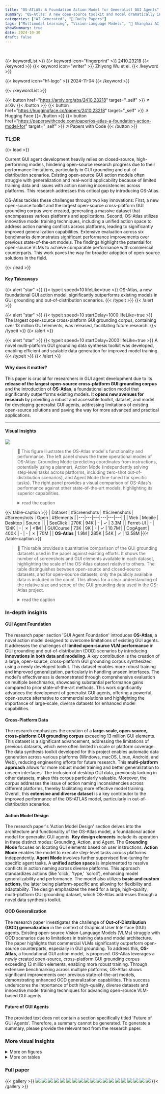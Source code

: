 ```yaml
---
title: "OS-ATLAS: A Foundation Action Model for Generalist GUI Agents"
summary: "OS-Atlas: A new open-source toolkit and model dramatically improves GUI agent performance by providing a massive dataset and innovative training methods, enabling superior generalization to unseen int..."
categories: ["AI Generated", "🤗 Daily Papers"]
tags: ["Multimodal Learning", "Vision-Language Models", "🏢 Shanghai AI Laboratory",]
showSummary: true
date: 2024-10-30
draft: false
---
```


<br>

{{< keywordList >}}
{{< keyword icon="fingerprint" >}} 2410.23218 {{< /keyword >}}
{{< keyword icon="writer" >}} Zhiyong Wu et el. {{< /keyword >}}
 
{{< keyword icon="hf-logo" >}} 2024-11-04 {{< /keyword >}}
 
{{< /keywordList >}}

{{< button href="https://arxiv.org/abs/2410.23218" target="_self" >}}
↗ arXiv
{{< /button >}}
{{< button href="https://huggingface.co/papers/2410.23218" target="_self" >}}
↗ Hugging Face
{{< /button >}}
{{< button href="https://paperswithcode.com/paper/os-atlas-a-foundation-action-model-for" target="_self" >}}
↗ Papers with Code
{{< /button >}}


### TL;DR


{{< lead >}}

Current GUI agent development heavily relies on closed-source, high-performing models, hindering open-source research progress due to their performance limitations, particularly in GUI grounding and out-of-distribution scenarios.  Existing open-source GUI action models often struggle with generalization and real-world applicability because of limited training data and issues with action naming inconsistencies across platforms.  This research addresses this critical gap by introducing OS-Atlas.



OS-Atlas tackles these challenges through two key innovations: First, a new open-source toolkit and the largest open-source cross-platform GUI grounding corpus were created, generating a massive dataset that encompasses various platforms and applications. Second, OS-Atlas utilizes innovative model training techniques, including a unified action space to address action naming conflicts across platforms, leading to significantly improved generalization capabilities.  Extensive evaluation across six benchmarks demonstrates significant performance improvements over previous state-of-the-art models. The findings highlight the potential for open-source VLMs to achieve comparable performance with commercial counterparts.  This work paves the way for broader adoption of open-source solutions in the field.

{{< /lead >}}


#### Key Takeaways

{{< alert "star" >}}
{{< typeit speed=10 lifeLike=true >}} OS-Atlas, a new foundational GUI action model, significantly outperforms existing models in GUI grounding and out-of-distribution scenarios. {{< /typeit >}}
{{< /alert >}}

{{< alert "star" >}}
{{< typeit speed=10 startDelay=1000 lifeLike=true >}} The largest open-source cross-platform GUI grounding corpus, containing over 13 million GUI elements, was released, facilitating future research. {{< /typeit >}}
{{< /alert >}}

{{< alert "star" >}}
{{< typeit speed=10 startDelay=2000 lifeLike=true >}} A novel multi-platform GUI grounding data synthesis toolkit was developed, enabling efficient and scalable data generation for improved model training. {{< /typeit >}}
{{< /alert >}}

#### Why does it matter?
This paper is crucial for researchers in GUI agent development due to its **release of the largest open-source cross-platform GUI grounding corpus** and the introduction of **OS-Atlas**, a foundational action model that significantly outperforms existing models.  It **opens new avenues for research** by providing a robust and accessible toolkit, dataset, and model for developing generalist GUI agents, addressing limitations of existing open-source solutions and paving the way for more advanced and practical applications.

------
#### Visual Insights



![](https://arxiv.org/html/2410.23218/x1.png)

> 🔼 This figure illustrates the OS-Atlas model's functionality and performance. The left panel shows the three operational modes of OS-Atlas: Grounding Mode (predicting coordinates from instructions, potentially using a planner), Action Mode (independently solving step-level tasks across platforms, including zero-shot out-of-distribution scenarios), and Agent Mode (fine-tuned for specific tasks). The right panel provides a visual comparison of OS-Atlas's performance against other state-of-the-art models, highlighting its superior capabilities.
> <details>
> <summary>read the caption</summary>
> Figure 1: (Left) The OS-Atlas model operates in three distinct modes to cater to various research needs. In Grounding mode, OS-Atlas predicts element coordinates based on user instructions and can be integrated with a planner module to create a complete agent. In Action mode, OS-Atlas functions independently to solve step-level agent tasks universally across different platforms and applications, even in zero-shot OOD scenarios. In Agent mode, OS-Atlas undergoes further supervised fine-tuning to address specific agent tasks. (Right) Overall performance comparisons between OS-Atlas and other state-of-the-art models.
> </details>





{{< table-caption >}}
| Dataset | #Screenshots | #Screenshots | #Screenshots | Open | #Elements |
|---|---|---|---|---|---| 
|  | Web | Mobile | Desktop | Source |  |
| SeeClick | 270K | 94K | - | ✓ | 3.3M |
| Ferret-UI | - | 124K | - | ✗ | <1M |
| GUICourse | 73K | 9K | - | ✓ | 10.7M |
| CogAgent | 400K | - | - | ✗ | 70M |
| **OS-Atlas** | 1.9M | 285K | 54K | ✓ | 13.58M |{{< /table-caption >}}

> 🔼 This table provides a quantitative comparison of the GUI grounding datasets used in the paper against existing efforts.  It shows the number of screenshots and GUI elements available in each dataset, highlighting the scale of the OS-Atlas dataset relative to others. The table distinguishes between open-source and closed-source datasets, and for open-source datasets, only the publicly available data is included in the count.  This allows for a clear understanding of the relative size and scope of the GUI grounding data used in the OS-Atlas project.
> <details>
> <summary>read the caption</summary>
> Table 1: Statistics of the grounding data we collected compared to existing efforts. (For open-source datasets, we only count the amount of data made publicly available.)
> </details>





### In-depth insights


#### GUI Agent Foundation
The research paper section 'GUI Agent Foundation' introduces **OS-Atlas**, a novel action model designed to overcome limitations of existing GUI agents.  It addresses the challenges of **limited open-source VLM performance** in GUI grounding and out-of-distribution (OOD) scenarios by introducing **innovations in both data and modeling**.  A key contribution is the creation of a large, open-source, cross-platform GUI grounding corpus synthesized using a newly developed toolkit. This dataset enables more robust training and improved generalization, particularly in handling unseen interfaces. The model's effectiveness is demonstrated through comprehensive evaluation on multiple benchmarks, showcasing substantial performance gains compared to prior state-of-the-art methods. This work significantly advances the development of generalist GUI agents, offering a powerful, open-source alternative to commercial solutions and highlighting the importance of large-scale, diverse datasets for enhanced model capabilities.

#### Cross-Platform Data
The research emphasizes the creation of a **large-scale, open-source, cross-platform GUI grounding corpus** exceeding 13 million GUI elements.  This dataset is a significant advancement, addressing the limitations of previous datasets, which were often limited in scale or platform coverage.  The data synthesis toolkit developed for this project enables automatic data generation across various platforms (Windows, macOS, Linux, Android, and Web), reducing engineering efforts for future research.  This **multi-platform approach** allows for more robust model training and better generalization to unseen interfaces.  The inclusion of desktop GUI data, previously lacking in other datasets, makes this corpus particularly valuable.  Moreover, the corpus addresses the issue of action naming inconsistencies across different platforms, thereby facilitating more effective model training.  Overall, this **extensive and diverse dataset** is a key contributor to the improved performance of the OS-ATLAS model, particularly in out-of-distribution scenarios.

#### Action Model Design
The research paper's 'Action Model Design' section delves into the architecture and functionality of the OS-Atlas model, a foundational action model for generalist GUI agents.  **Key design elements** include its operation in three distinct modes: Grounding, Action, and Agent. The **Grounding Mode** focuses on locating GUI elements based on user instructions.  **Action Mode** enables the model to execute step-level tasks across platforms independently.  **Agent Mode** involves further supervised fine-tuning for specific agent tasks. A **unified action space** is implemented to resolve conflicts in action naming across diverse platforms. This approach standardizes actions (like 'click,' 'type,' 'scroll'), enhancing model generalizability and performance.  The model also utilizes **basic and custom actions**, the latter being platform-specific and allowing for flexibility and adaptability.  The design emphasizes the need for a large, high-quality, multi-platform GUI grounding dataset, which OS-Atlas addresses through a novel data synthesis toolkit.

#### OOD Generalization
The research paper investigates the challenge of **Out-of-Distribution (OOD) generalization** in the context of Graphical User Interface (GUI) agents.  Existing open-source Vision-Language Models (VLMs) struggle with OOD scenarios due to limitations in training data and model architecture. The paper highlights that commercial VLMs significantly outperform open-source counterparts, especially in GUI grounding.  To address this, **OS-Atlas**, a foundational GUI action model, is proposed.  OS-Atlas leverages a newly created open-source, cross-platform GUI grounding corpus exceeding 13 million elements, enabling more robust training.   Through extensive benchmarking across multiple platforms, OS-Atlas shows significant improvements over previous state-of-the-art models, demonstrating enhanced OOD generalization capabilities.  This success underscores the importance of both high-quality, diverse datasets and innovative model training techniques for advancing open-source VLM-based GUI agents.

#### Future of GUI Agents
The provided text does not contain a section specifically titled 'Future of GUI Agents'.  Therefore, a summary cannot be generated.  To generate a summary, please provide the relevant text from the research paper.


### More visual insights

<details>
<summary>More on figures
</summary>


![](https://arxiv.org/html/2410.23218/x2.png)

> 🔼 The figure illustrates the two-stage training process of the OS-Atlas model.  The first stage involves large-scale pre-training on a dataset of 13 million GUI grounding data points to create the OS-Atlas-Base model. This pre-training equips the model with a strong understanding of GUI screenshots and their constituent elements. The second stage consists of multitask fine-tuning using agent data. This fine-tuning adapts the pre-trained model to solve various agent tasks, ultimately resulting in the final OS-Atlas model, which excels at GUI grounding and out-of-distribution agentic tasks. The diagram visually depicts the flow of data and the transformation of the model through these two stages.
> <details>
> <summary>read the caption</summary>
> Figure 2: Overall training pipeline of OS-Atlas. We first perform large-scale pre-training using 13 million GUI grounding data collected to build OS-Atlas-Base. Next, we conduct multitask fine-tuning on agent data, resulting in OS-Atlas.
> </details>



![](https://arxiv.org/html/2410.23218/x3.png)

> 🔼 This figure shows the relationship between the amount of grounding data used to train the OS-Atlas-Base model and its performance on three different GUI domains (web, desktop, and mobile).  Two performance metrics are tracked: grounding accuracy (percentage of correctly located GUI elements) and Intersection over Union (IoU, a measure of the overlap between the predicted and ground truth bounding boxes). The graph illustrates that increased training data correlates with improved performance, especially for IoU. The web domain, with nearly 10 million elements, shows the strongest correlation, highlighting the potential of larger datasets.
> <details>
> <summary>read the caption</summary>
> Figure 3: The effect of grounding data scaling on two metrics. The performances on three different domains are reported.
> </details>



![](https://arxiv.org/html/2410.23218/x4.png)

> 🔼 This figure presents ablation study results and performance comparisons on the ScreenSpot benchmark for GUI grounding.  It shows the impact of different data sources on the model's performance. Specifically, it compares results when instruction grounding data (IG), mobile GUI data, and desktop GUI data are included or excluded from training, showcasing the effect of various data modalities on the model's ability to perform GUI grounding tasks accurately across different platforms (web, desktop, and mobile).  The charts illustrate the impact of each data source on both text-based and icon/widget-based instructions.
> <details>
> <summary>read the caption</summary>
> Figure 4: Ablation studies and performance on ScreenSpot. IG/Mobile/Desktop refers to instruction grounding, mobile, and desktop grounding data, respectively.
> </details>



![](https://arxiv.org/html/2410.23218/x5.png)

> 🔼 Figure 5 shows the results of ablation studies conducted on the zero-shot out-of-distribution (OOD) setting of the OS-Atlas model.  The ablation studies were performed to investigate the impact of two key components of the model: grounding pre-training and the unified action space.  The figure presents step-wise success rate and grounding accuracy for each ablation experiment.  The results are shown separately for three different platforms: web, desktop, and mobile, demonstrating the effect of the ablations across various GUI types.
> <details>
> <summary>read the caption</summary>
> Figure 5: Ablation studies on the zero-shot OOD setting. The results are reported respectively across three platforms.
> </details>



![](https://arxiv.org/html/2410.23218/x6.png)

> 🔼 Figure 6 shows the performance improvement achieved by OS-Atlas-Pro. OS-Atlas-Pro is a version of OS-Atlas that leverages a larger dataset for multitask fine-tuning, leading to enhanced performance across three domains: Web, Mobile, and Desktop.  The chart visually compares the average performance of OS-Atlas (both 4B and 7B versions) with that of OS-Atlas-Pro across these domains. The results demonstrate the positive impact of more extensive fine-tuning on model performance.
> <details>
> <summary>read the caption</summary>
> Figure 6: OS-Atlas-Pro evaluation results.
> </details>



![](https://arxiv.org/html/2410.23218/x7.png)

> 🔼 Figure 7 presents a case study demonstrating OS-Atlas-Base's functionality within the OS-World environment.  OS-Atlas-Base operates in grounding mode, collaborating with GPT-40 (acting as a task planner). The process involves GPT-40 generating a sequence of steps to accomplish a task (hiding '.pycache__' folders in VS Code's explorer). For each 'Click' action within these steps, OS-Atlas-Base accurately predicts the necessary coordinates, highlighting its ability to translate high-level instructions into precise, executable actions.
> <details>
> <summary>read the caption</summary>
> Figure 7: A case study from OS-World. OS-Atlas-Base works in the grounding mode, integrating GPT-4o as a task planner to create an agent. For each Click step, OS-Atlas-Base outputs the coordinates based on the provided step-level instructions.
> </details>



</details>




<details>
<summary>More on tables
</summary>


{{< table-caption >}}
| Planner | Grounding Models | Mobile Text | Mobile Icon/Widget | Desktop Text | Desktop Icon/Widget | Web Text | Web Icon/Widget | Avg. | 
|---|---|---|---|---|---|---|---|---| 
| - | Fuyu | 41.00 | 1.30 | 33.00 | 3.60 | 33.90 | 4.40 | 19.50 | 
|  | CogAgent | 67.00 | 24.00 | 74.20 | 20.00 | 70.40 | 28.60 | 47.40 | 
|  | SeeClick | 78.00 | 52.00 | 72.20 | 30.00 | 55.70 | 32.50 | 53.40 | 
|  | InternVL-2-4B | 9.16 | 4.80 | 4.64 | 4.29 | 0.87 | 0.10 | 4.32 | 
|  | Qwen2-VL-7B | 61.34 | 39.29 | 52.01 | 44.98 | 33.04 | 21.84 | 42.89 | 
|  | UGround-7B | 82.80 | 60.30 | 82.50 | 63.60 | 80.40 | 70.40 | 73.30 | 
|  | OS-Atlas-Base-4B | 85.71 | 58.52 | 72.16 | 45.71 | 82.61 | 63.11 | 70.13 | 
|  | OS-Atlas-Base-7B | **93.04** | **72.93** | **91.75** | **62.86** | **90.87** | **74.27** | **82.47** | 
| GPT-4o | SeeClick | 83.52 | 59.39 | 82.47 | 35.00 | 66.96 | 35.44 | 62.89 | 
|  | UGround-7B | 93.40 | 76.90 | 92.80 | **67.90** | 88.70 | 68.90 | 81.40 | 
|  | OS-Atlas-Base-4B | **94.14** | 73.80 | 77.84 | 47.14 | 86.52 | 65.53 | 76.81 | 
|  | OS-Atlas-Base-7B | 93.77 | **79.91** | **90.21** | 66.43 | **92.61** | **79.13** | **85.14** | {{< /table-caption >}}
> 🔼 This table presents the performance of different Vision-Language Models (VLMs) on the ScreenSpot benchmark for GUI grounding tasks.  It shows the accuracy of each model in predicting the location of GUI elements based on textual descriptions.  The models are evaluated under two settings: one with a planner module and another without. Results are broken down by platform (web, desktop, mobile), element type (text, icon/widget), and model. OS-Atlas-Base consistently outperforms other models, demonstrating its effectiveness in GUI grounding.
> <details>
> <summary>read the caption</summary>
> Table 2: Grounding accuracy on ScreenSpot. The best results are in bold.
> </details>

{{< table-caption >}}
| Models | OS | Calc | Impress | Writer | VLC | TB | Chrome | VSC | GIMP | WF | Avg. | 
|---|---|---|---|---|---|---|---|---|---|---|---| 
| GPT-4o + SoM | 20.83 | 0.00 | 6.77 | 4.35 | 6.53 | 0.00 | 4.35 | 4.35 | 0.00 | 3.60 | 4.59 | 
| GPT-4o | 8.33 | 0.00 | 6.77 | 4.35 | 16.10 | 0.00 | 4.35 | 4.35 | 3.85 | 5.58 | 5.03 | 
| + SeeClick | 16.67 | 0.00 | 12.76 | 4.35 | 23.52 | 6.67 | 10.86 | 8.70 | 11.54 | 7.92 | 9.21 | 
| + OS-Atlas-Base-4B | 20.83 | 2.23 | 14.89 | 8.70 | 23.52 | 13.33 | 15.22 | 13.04 | 15.38 | 7.92 | 11.65 | 
| + OS-Atlas-Base-7B | 25.00 | 4.26 | 17.02 | 8.70 | 29.41 | 26.67 | 19.57 | 17.39 | 19.23 | 8.91 | 14.63 | 
| Human | 75.00 | 61.70 | 80.85 | 73.91 | 70.59 | 46.67 | 78.26 | 73.91 | 73.08 | 73.27 | 72.36 |{{< /table-caption >}}
> 🔼 This table presents the success rate of different models on the OS World benchmark, categorized by application domains.  The OS World benchmark involves tasks that require interactions with multiple applications.  The models are evaluated on their ability to successfully complete each task, and the success rates are broken down by application (e.g., Calculator, Impress, VLC, etc.) to show performance variations across different types of software.  The 'Workflow' (WF) category represents a unique set of tasks that demand navigation and interaction across various applications, indicating a higher level of complexity.
> <details>
> <summary>read the caption</summary>
> Table 3:  Successful rate on OS World benchmark, divided by apps (domains). Workflow (WF) is a special domain that requires navigation across multiple apps.
> </details>

{{< table-caption >}}
| Models | GUI-Act-Web Type | GUI-Act-Web Grounding | GUI-Act-Web SR | OmniAct-Web Type | OmniAct-Web Grounding | OmniAct-Web SR | OmniAct-Desktop Type | OmniAct-Desktop Grounding | OmniAct-Desktop SR |
|---|---|---|---|---|---|---|---|---|---| 
| **Zero-shot OOD Setting** |  |  |  |  |  |  |  |  |  |
| GPT-4o | 77.09 | 45.02 | 41.84 | 79.33 | 42.79 | 34.06 | 79.97 | 63.25 | 50.67 |
| **OS-Atlas-4B** | 79.22 | 58.57 | 42.62 | 46.74 | 49.24 | 22.99 | 63.30 | 42.55 | 26.94 |
| **OS-Atlas-7B** | 86.95 | 75.61 | 57.02 | 85.63 | 69.35 | 59.15 | 90.24 | 62.87 | 56.73 |
| **Supervised Fine-tuning Setting** |  |  |  |  |  |  |  |  |  |
| InternVL-2-4B | 81.42 | 47.03 | 36.17 | 47.51 | 51.34 | 24.39 | 67.00 | 44.47 | 29.80 |
| Qwen2-VL-7B | 89.36 | 90.66 | 82.27 | 89.22 | 85.94 | 78.58 | 96.27 | 94.52 | 91.77 |
| SeeClick | 88.79 | 78.59 | 72.34 | 86.98 | 75.48 | 68.59 | 96.79 | 70.22 | 72.69 |
| **OS-Atlas-4B** | 89.36 | 89.16 | 81.06 | 88.56 | 82.00 | 73.91 | 96.51 | 85.53 | 84.78 |
| **OS-Atlas-7B** | 89.08 | 91.60 | 82.70 | 97.15 | 95.41 | 93.56 | 97.15 | 95.85 | 94.05 |{{< /table-caption >}}
> 🔼 Table 4 presents the results of experiments conducted on web and desktop tasks using different models.  A key distinction highlighted is the training approach: InternVL-2 and Qwen2-VL utilize their original checkpoints, while OS-Atlas-4/7B is fine-tuned using OS-Atlas-Base as a foundation. This comparison allows for an analysis of performance gains achieved through fine-tuning.
> <details>
> <summary>read the caption</summary>
> Table 4: Results on web and desktop tasks. InternVL-2/Qwen2-VL and OS-Atlas-4/7B differ in that the former utilizes the original checkpoints, while the latter is fine-tuned on OS-Atlas-Base.
> </details>

{{< table-caption >}}
| Models | AndroidControl-Low |  |  | AndroidControl-High |  |  | GUI-Odyssey |  |  |
|---|---|---|---|---|---|---|---|---|---| 
|  | Type | Grounding | SR | Type | Grounding | SR | Type | Grounding | SR |
|---|---|---|---|---|---|---|---|---|---| 
| Zero-shot OOD Setting |  |  |  |  |  |  |  |  |  |
| GPT-4o | **74.33** | 38.67 | 28.39 | **63.06** | 30.90 | 21.17 | 37.50 | 14.17 | 5.36 |
| **OS-Atlas-4B** | 64.58 | 71.19 | 40.62 | 49.01 | 49.51 | 22.77 | 49.63 | 34.63 | 20.25 |
| **OS-Atlas-7B** | 73.00 | **73.37** | **50.94** | 57.44 | **54.90** | **29.83** | **60.42** | **39.74** | **26.96** |
| Supervised Fine-tuning Setting |  |  |  |  |  |  |  |  |  |
| InternVL-2-4B | 90.94 | 84.05 | 80.10 | 84.09 | 72.73 | 66.72 | 82.13 | 55.53 | 51.45 |
| Qwen2-VL-7B | 91.94 | 86.50 | 82.56 | 83.83 | 77.68 | 69.72 | 83.54 | 65.89 | 60.23 |
| SeeClick | 93.00 | 73.42 | 75.00 | 82.94 | 62.87 | 59.11 | 70.99 | 52.44 | 53.92 |
| **OS-Atlas-4B** | 91.92 | 83.76 | 80.64 | 84.69 | 73.79 | 67.54 | 83.47 | 61.37 | 56.39 |
| **OS-Atlas-7B** | **93.61** | **87.97** | **85.22** | **85.22** | **78.48** | **71.17** | **84.47** | **67.80** | **61.98** |{{< /table-caption >}}
> 🔼 Table 5 presents the performance comparison of different models on mobile agent tasks.  It shows the accuracy of action type prediction (Type), coordinate prediction (Grounding), and step success rate (SR) for several benchmarks.  The key difference highlighted is between models using original checkpoints (InternVL-2/Qwen2-VL) and those fine-tuned on OS-Atlas-Base (OS-Atlas-4/7B). The table also distinguishes between two scenarios within the AndroidControl benchmark: one where both low-level and high-level instructions are provided, and another where only high-level instructions are given.
> <details>
> <summary>read the caption</summary>
> Table 5: Results on mobile tasks. InternVL-2/Qwen2-VL and OS-Atlas-4/7B differ in that the former utilizes the original checkpoints, while the latter is fine-tuned on OS-Atlas-Base. AndroidControl-Low refers to the scenario where both low-level and high-level instructions are provided as inputs, while AndroidControl-High indicates that only high-level instructions are given.
> </details>

{{< table-caption >}}
| Unified Action Space Prompt |
|---|---| 
| You are a foundational action model capable of automating tasks across various digital environments, including desktop systems like Windows, macOS, and Linux, as well as mobile platforms such as Android and iOS. You also excel in web browser environments. You will interact with digital devices in a human-like manner: by reading screenshots, analyzing them, and taking appropriate actions. |
| Your expertise covers two types of digital tasks:<br> - **Grounding**: Given a screenshot and a description, you assist users in locating elements mentioned. Sometimes, you must infer which elements best fit the description when they aren’t explicitly stated.<br> - **Executable Language Grounding**: With a screenshot and task instruction, your goal is to determine the executable actions needed to complete the task. You should only respond with the Python code in the format as described below: <br>You are now operating in Executable Language Grounding mode. Your goal is to help users accomplish tasks by suggesting executable actions that best fit their needs. Your skill set includes both basic and custom actions: |
| **1. Basic Actions**<br>Basic actions are standardized and available across all platforms. They provide essential functionality and are defined with a specific format, ensuring consistency and reliability. |
| Basic Action 1: CLICK |
| - purpose: Click at the specified position. |
| - format: CLICK &lt;point&gt;[[x-axis, y-axis]]&lt;/point&gt; |
| - example usage: CLICK &lt;point&gt;[[101, 872]]&lt;/point&gt; |
| Basic Action 2: TYPE |
| - purpose: Enter specified text at the designated location. |
| - format: TYPE [input text] |
| - example usage: TYPE [Shanghai shopping mall] |
| Basic Action 3: SCROLL |
| - purpose: SCROLL in the specified direction. |
| - format: SCROLL [direction (UP/DOWN/LEFT/RIGHT)] |
| - example usage: SCROLL [UP] |
| **2.Custom Actions**<br>Custom actions are unique to each user’s platform and environment. They allow for flexibility and adaptability, enabling the model to support new and unseen actions defined by users. These actions extend the functionality of the basic set, making the model more versatile and capable of handling specific tasks.<br>Your customized actions varied by datasets. |{{< /table-caption >}}
> 🔼 This table presents the prompt used during the action fine-tuning phase of the OS-ATLAS model training.  The prompt instructs the model to act as a foundational action model capable of handling tasks across various digital environments (desktop, mobile, web). It emphasizes the need for human-like interaction, using screenshots and descriptions to guide actions. The prompt specifies two main task types: grounding (locating elements) and executable language grounding (converting instructions to executable actions). It defines a unified action space that includes standardized basic actions (CLICK, TYPE, SCROLL) and custom actions (allowing for flexibility and adaptability across platforms).  The provided example usages clarify how each action should be formatted in the Python code output.  The custom actions are dataset-specific, providing flexibility for handling various tasks and environments.
> <details>
> <summary>read the caption</summary>
> Table 6: The prompt for the action fine-tuning with a unified action space.
> </details>

{{< table-caption >}}
| Training dataset | Type | Platform | Source | #Elements | #Screenshots |
|---|---|---|---|---|---| 
| FineWeb-filtered | REG | Web | synthetic | 7,779,922 | 1,617,179 |
| Windows-desktop | REG | Windows | synthetic | 1,079,707 | 51,726 |
| Linux-desktop | REG | Linux | synthetic | 41,540 | 1,186 |
| MacOS-desktop | REG | MacOS | synthetic | 13,326 | 1,339 |
| Pixel6-mobile | REG | Mobile | synthetic | 104,598 | 21,745 |
| SeeClick | REG | Web & Mobile | public | 3,303,479 | 364,760 |
| AMEX | REG | Mobile | public | 1,097,691 | 99,939 |
| UIbert | REG | Mobile | public | 16660 | 5682 |
| Mind2Web-annotated | IG | Web | GPT-4o | 5,943 | 5,943 |
| AITZ-annotated | IG | Mobile | GPT-4o | 10,463 | 10,463 |
| AMEX-annotated | IG | Mobile | GPT-4o | 5,745 | 5,745 |
| AndroidControl | IG | Mobile | public | 47,658 | 47,658 |
| Wave-UI | IG | All platforms | public | 65,478 | 7,357 |
| **Total** |  |  |  | **13,582,210** | **2,240,717** |{{< /table-caption >}}
> 🔼 This table presents a detailed overview of the datasets used for pre-training the grounding model.  It breaks down the data by type (REG: Referring Expression Grounding, IG: Instruction Grounding), platform (Web, Windows, MacOS, Mobile), source (whether it's synthetically generated or from a public dataset), the number of elements (GUI elements) in the dataset, and the number of screenshots.
> <details>
> <summary>read the caption</summary>
> Table 7: Grounding training datasets statistics overview.
> </details>

{{< table-caption >}}
| Planner | Models | Mobile Text | Mobile Icon/Widget | Desktop Text | Desktop Icon/Widget | Web Text | Web Icon/Widget | Avg. |
|---|---|---|---|---|---|---|---|---|
| - | SeeClick | 78.39 | 50.66 | 70.10 | 29.29 | 55.22 | 32.52 | 55.09 |
|  | OS-Atlas-Base-4B | 87.24 | 59.72 | 72.68 | 46.43 | 85.90 | 63.05 | 71.86 |
|  | OS-Atlas-Base-7B | **95.17** | **75.83** | **90.72** | **63.57** | **90.60** | **77.34** | **84.12** |
| GPT-4o | SeeClick | 85.17 | 58.77 | 79.90 | 37.14 | 72.65 | 30.05 | 63.60 |
|  | OS-Atlas-Base-4B | 95.52 | 75.83 | 79.38 | 49.29 | 90.17 | 66.50 | 79.09 |
|  | OS-Atlas-Base-7B | **96.21** | **83.41** | **89.69** | **69.29** | **94.02** | **79.80** | **87.11** |{{< /table-caption >}}
> 🔼 This table presents the results of a GUI grounding accuracy evaluation on the ScreenSpot-V2 benchmark dataset.  It compares the performance of several models, including OS-Atlas-Base, across different settings (with and without a planner).  The results show the accuracy of each model in predicting the location of GUI elements based on textual instructions.  The best-performing model in each category is highlighted in bold, indicating its superior accuracy in GUI grounding tasks. This benchmark assesses single-step GUI grounding capability across mobile, desktop, and web platforms. The results are further broken down by the type of GUI element (Text, Icon/Widget) and the platform.
> <details>
> <summary>read the caption</summary>
> Table 8: Grounding accuracy on ScreenSpot-v2. The best results are in bold.
> </details>

{{< table-caption >}}
| Benchmarks | Platforms | #Test Samples | History? | # Unified Actions |
|---|---|---|---|---|
| GUI-Act-Web | Web | 1,410 |  | 3+2 |
| Omniact | Web | 1,427 |  | 3+11 |
|  | Desktop | 594 |  | 3+11 |
| AndroidControl-Low | Mobile | 7,708 | ✓ | 3+5 |
| AndroidControl-High | Mobile | 7,708 | ✓ | 3+5 |
| GUI-Odyssey-Random | Mobile | 29,414 |  | 3+6 |
| GUI-Odyssey-Task | Mobile | 17,920 |  | 3+6 |
| GUI-Odyssey-Device | Mobile | 18,969 |  | 3+6 |
| GUI-Odyssey-App | Mobile | 17,455 |  | 3+6 |{{< /table-caption >}}
> 🔼 This table presents details of the benchmarks used to evaluate the performance of agent tasks.  For each benchmark, it indicates the platform (Web, Desktop, or Mobile), the number of test samples, whether the history of previous actions is included as input, and the number of unified actions (a combination of basic and custom actions) available for each task.
> <details>
> <summary>read the caption</summary>
> Table 9:  Details of the agentic benchmarks. History represents whether the history information of the previous actions is provided in the input. #Unified Actions denotes the number of actions (basic actions + custom actions) for each task.
> </details>

</details>




### Full paper

{{< gallery >}}
<img src="https://ai-paper-reviewer.com/2410.23218/1.png" class="grid-w50 md:grid-w33 xl:grid-w25" />
<img src="https://ai-paper-reviewer.com/2410.23218/2.png" class="grid-w50 md:grid-w33 xl:grid-w25" />
<img src="https://ai-paper-reviewer.com/2410.23218/3.png" class="grid-w50 md:grid-w33 xl:grid-w25" />
<img src="https://ai-paper-reviewer.com/2410.23218/4.png" class="grid-w50 md:grid-w33 xl:grid-w25" />
<img src="https://ai-paper-reviewer.com/2410.23218/5.png" class="grid-w50 md:grid-w33 xl:grid-w25" />
<img src="https://ai-paper-reviewer.com/2410.23218/6.png" class="grid-w50 md:grid-w33 xl:grid-w25" />
<img src="https://ai-paper-reviewer.com/2410.23218/7.png" class="grid-w50 md:grid-w33 xl:grid-w25" />
<img src="https://ai-paper-reviewer.com/2410.23218/8.png" class="grid-w50 md:grid-w33 xl:grid-w25" />
<img src="https://ai-paper-reviewer.com/2410.23218/9.png" class="grid-w50 md:grid-w33 xl:grid-w25" />
<img src="https://ai-paper-reviewer.com/2410.23218/10.png" class="grid-w50 md:grid-w33 xl:grid-w25" />
<img src="https://ai-paper-reviewer.com/2410.23218/11.png" class="grid-w50 md:grid-w33 xl:grid-w25" />
<img src="https://ai-paper-reviewer.com/2410.23218/12.png" class="grid-w50 md:grid-w33 xl:grid-w25" />
<img src="https://ai-paper-reviewer.com/2410.23218/13.png" class="grid-w50 md:grid-w33 xl:grid-w25" />
<img src="https://ai-paper-reviewer.com/2410.23218/14.png" class="grid-w50 md:grid-w33 xl:grid-w25" />
<img src="https://ai-paper-reviewer.com/2410.23218/15.png" class="grid-w50 md:grid-w33 xl:grid-w25" />
<img src="https://ai-paper-reviewer.com/2410.23218/16.png" class="grid-w50 md:grid-w33 xl:grid-w25" />
<img src="https://ai-paper-reviewer.com/2410.23218/17.png" class="grid-w50 md:grid-w33 xl:grid-w25" />
<img src="https://ai-paper-reviewer.com/2410.23218/18.png" class="grid-w50 md:grid-w33 xl:grid-w25" />
<img src="https://ai-paper-reviewer.com/2410.23218/19.png" class="grid-w50 md:grid-w33 xl:grid-w25" />
{{< /gallery >}}